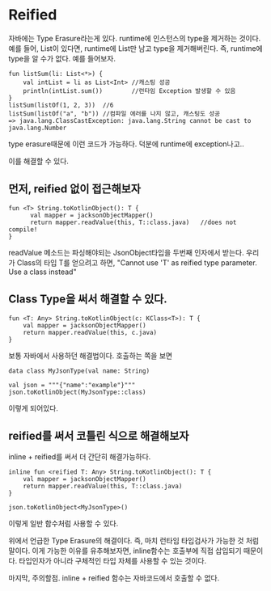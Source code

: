 # Reified

자바에는 Type Erasure라는게 있다. runtime에 인스턴스의 type을 제거하는 것이다.
예를 들어, List<String>이 있다면, runtime에 List만 남고 type을 제거해버린다.
즉, runtime에 type을 알 수가 없다. 예를 들어보자.

    fun listSum(li: List<*>) {
        val intList = li as List<Int> //캐스팅 성공
        println(intList.sum())        //런타임 Exception 발생할 수 있음
    }
    listSum(listOf(1, 2, 3))  //6
    listSum(listOf("a", "b")) //컴파일 에러를 나지 않고, 캐스팅도 성공
    => java.lang.ClassCastException: java.lang.String cannot be cast to java.lang.Number

type erasure때문에 이런 코드가 가능하다. 덕분에 runtime에 exception나고..

이를 해결할 수 있다.

## 먼저, reified 없이 접근해보자

    fun <T> String.toKotlinObject(): T {
          val mapper = jacksonObjectMapper()                                                     
          return mapper.readValue(this, T::class.java)   //does not compile!
    }
    
readValue 메소드는 파싱해야되는 JsonObject타입을 두번째 인자에서 받는다.
우리가 Class의 타입 T를 얻으려고 하면, "Cannot use 'T' as reified type parameter. Use a class instead"

## Class Type을 써서 해결할 수 있다.

    fun <T: Any> String.toKotlinObject(c: KClass<T>): T {
        val mapper = jacksonObjectMapper()
        return mapper.readValue(this, c.java)
    }
    
보통 자바에서 사용하던 해결법이다.
호출하는 쪽을 보면

    data class MyJsonType(val name: String)

    val json = """{"name":"example"}"""
    json.toKotlinObject(MyJsonType::class)
    
이렇게 되어있다.
    
## reified를 써서 코틀린 식으로 해결해보자

inline + reified를 써서 더 간단히 해결가능하다.

    inline fun <reified T: Any> String.toKotlinObject(): T {
        val mapper = jacksonObjectMapper()
        return mapper.readValue(this, T::class.java)
    }
    
    json.toKotlinObject<MyJsonType>()
    
이렇게 일반 함수처럼 사용할 수 있다.

위에서 언급한 Type Erasure의 해결이다. 즉, 마치 런타임 타입검사가 가능한 것 처럼 말이다.
이게 가능한 이유를 유추해보자면, inline함수는 호출부에 직접 삽입되기 때문이다.
타입인자가 아니라 구체적인 타입 자체를 사용할 수 있는 것이다.

마지막, 주의할점.
inline + reified 함수는 자바코드에서 호출할 수 없다.
